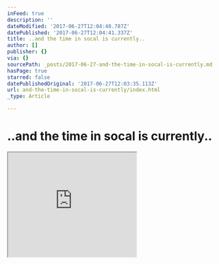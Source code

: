 ```yaml
---
inFeed: true
description: ''
dateModified: '2017-06-27T12:04:40.787Z'
datePublished: '2017-06-27T12:04:41.337Z'
title: ..and the time in socal is currently..
author: []
publisher: {}
via: {}
sourcePath: _posts/2017-06-27-and-the-time-in-socal-is-currently.md
hasPage: true
starred: false
datePublishedOriginal: '2017-06-27T12:03:35.113Z'
url: and-the-time-in-socal-is-currently/index.html
_type: Article

---
```

# ..and the time in socal is currently..

<iframe src="https://the-grid.github.io/ed-userhtml/?g=eJx9kk1v3CAQhv8K8sFK1Ozi3SSKtF62iipVPfUS9bzCgPF0bUAw-9Vf38H2Kjk0RfZ4wIZ53ne81XBiCa-9EcUgowW3YavncGHVdNdMQwq9vG4YuB6cWTS9V4eaobngQvZgaYMyDk2s2Rk0dhu2flnTxmK3dT6pCAF32w9VPjkvSK3BWdpNhZ9y4RvOTMKe82LjozaRGGkh-R40i7a5W1dPD-wW7v8N10h1sNEfnV4o33s6A6N0KchIH2RaybpoWlF0iGHDOWHJHmEwaQmu9fynj9jtXwcTQUn-ywEavX9DiSbxb1Sr9dGB5G_Sody_OsmLm-KRRhvlo0TwhOS8MzVrvcNFgj-G1DxmbTNWFlQ9sHzdZy4YLEtRfQoGg7TEoEgaRqDsmJbB2UIUxWyXqHI-08wOVvXsb1XfrK_ylh0bFXwhBVsud1tOraP43srpyfAaZmn8tzzJabX4L6jKnV6GLnxVJJ1671CMrrLZ1XLScBWTu2xytwzRn8ApI95tLhXgVYykjEhLFVb7H-YiqnHQdD1Ov4-Dpo8f37ZnjYJ-0rKTg6jKrrFiVXatpTyBpjh4R_FsDjke2rxuQs5BW4N7dxwaMnVFZ1F7-M2Y0am_GgQhMA" height="244" style=""></iframe>